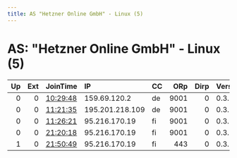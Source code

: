 ```yaml
---
title: AS "Hetzner Online GmbH" - Linux (5)
---
```


# AS: "Hetzner Online GmbH" - Linux (5)

|   Up |   Ext | JoinTime                                                                                            | IP              | CC   |   ORp |   Dirp | Version   | Contact                   | Nickname         |   eFamMembers |
|-----:|------:|:----------------------------------------------------------------------------------------------------|:----------------|:-----|------:|-------:|:----------|:--------------------------|:-----------------|--------------:|
|    0 |     0 | [10:29:48](https://metrics.torproject.org/rs.html#details/7C5B9B806C219DF3F5C07E8393300B1770651BC4) | 159.69.120.2    | de   |  9001 |      0 | 0.3.3.7   | 20EE126C6B5C53D48F9D3D21C | PlatzHalterFFTDF |             1 |
|    0 |     0 | [11:21:35](https://metrics.torproject.org/rs.html#details/8C7C09870C50398350D449E8BB9DD93AF5FAC17C) | 195.201.218.109 | de   |  9001 |      0 | 0.3.3.7   | 20EE126C6B5C53D48F9D3D21C | PlatzHalterFFTDF |             1 |
|    0 |     0 | [11:26:21](https://metrics.torproject.org/rs.html#details/4904A312211E3476CEC0834D929AE2BED89D9DA1) | 95.216.170.19   | fi   |  9001 |      0 | 0.3.3.7   | 20EE126C6B5C53D48F9D3D21C | PlatzHalterFFTDF |             1 |
|    0 |     0 | [21:20:18](https://metrics.torproject.org/rs.html#details/9733585E98582723B0C0012F5F4D669342DC83A0) | 95.216.170.19   | fi   |  9001 |      0 | 0.3.3.7   | 20EE126C6B5C53D48F9D3D21C | PlatzHalterFFTDF |             1 |
|    1 |     0 | [21:50:49](https://metrics.torproject.org/rs.html#details/2E969A9D0ED4A6699A229A06D6FF363F724D5549) | 95.216.170.19   | fi   |   443 |      0 | 0.3.3.9   | 20EE126C6B5C53D48F9D3D21C | PlatzHalterFFTDF |             1 |
